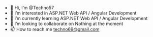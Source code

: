 - 👋 Hi, I’m @Techno57
- 👀 I’m interested in ASP.NET Web API / Angular Development
- 🌱 I’m currently learning ASP.NET Web API / Angular Development
- 💞️ I’m looking to collaborate on Nothing at the moment
- 📫 How to reach me techno69@gmail.com

<!---
Techno57/Techno57 is a ✨ special ✨ repository because its `README.md` (this file) appears on your GitHub profile.
You can click the Preview link to take a look at your changes.
--->

